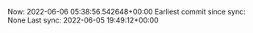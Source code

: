 Now: 2022-06-06 05:38:56.542648+00:00 Earliest commit since sync: None Last sync: 2022-06-05 19:49:12+00:00
